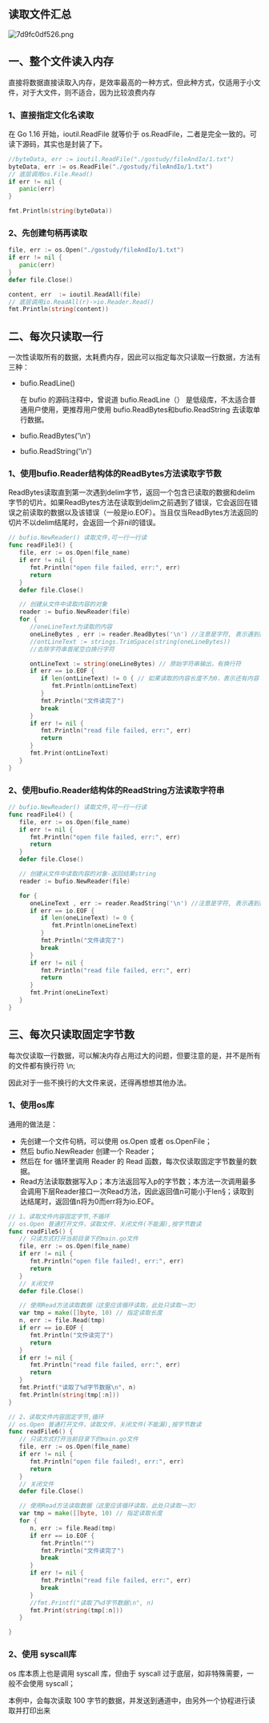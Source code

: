 ## 读取文件汇总

![7d9fc0df526.png](https://pic1.imgdb.cn/item/6331683e16f2c2beb1af99a2.png)

## 一、整个文件读入内存

直接将数据直接读取入内存，是效率最高的一种方式，但此种方式，仅适用于小文件，对于大文件，则不适合，因为比较浪费内存

### 1、直接指定文化名读取

在 Go 1.16 开始，ioutil.ReadFile 就等价于 os.ReadFile，二者是完全一致的。可读下源码，其实也是封装了下。

```go
//byteData, err := ioutil.ReadFile("./gostudy/fileAndIo/1.txt")
byteData, err := os.ReadFile("./gostudy/fileAndIo/1.txt")
// 底层调用os.File.Read()
if err != nil {
   panic(err)
}

fmt.Println(string(byteData))
```

### 2、先创建句柄再读取

```go
file, err := os.Open("./gostudy/fileAndIo/1.txt")
if err != nil {
   panic(err)
}
defer file.Close()

content, err  := ioutil.ReadAll(file)
// 底层调用io.ReadAll(r)->io.Reader.Read()
fmt.Println(string(content))
```

## 二、每次只读取一行

一次性读取所有的数据，太耗费内存，因此可以指定每次只读取一行数据，方法有三种：

- bufio.ReadLine()

  在 bufio 的源码注释中，曾说道 bufio.ReadLine（） 是低级库，不太适合普通用户使用，更推荐用户使用 bufio.ReadBytes和bufio.ReadString 去读取单行数据。

- bufio.ReadBytes('\n')
- bufio.ReadString('\n')

### 1、使用bufio.Reader结构体的ReadBytes方法读取字节数

ReadBytes读取直到第一次遇到delim字节，返回一个包含已读取的数据和delim字节的切片。如果ReadBytes方法在读取到delim之前遇到了错误，它会返回在错误之前读取的数据以及该错误（一般是io.EOF）。当且仅当ReadBytes方法返回的切片不以delim结尾时，会返回一个非nil的错误。

```go
// bufio.NewReader() 读取文件,可一行一行读
func readFile3() {
   file, err := os.Open(file_name)
   if err != nil {
      fmt.Println("open file failed, err:", err)
      return
   }
   defer file.Close()

   // 创建从文件中读取内容的对象
   reader := bufio.NewReader(file)
   for {
      //oneLineText为读取的内容
      oneLineBytes , err := reader.ReadBytes('\n') //注意是字符, 表示遇到换行结束，一行一行的读取
      //ontLineText := strings.TrimSpace(string(oneLineBytes))
      //去除字符串首尾空白换行字符

      ontLineText := string(oneLineBytes) // 原始字符串输出，有换行符
      if err == io.EOF {
         if len(ontLineText) != 0 { // 如果读取的内容长度不为0，表示还有内容
            fmt.Println(ontLineText)
         }
         fmt.Println("文件读完了")
         break
      }
      if err != nil {
         fmt.Println("read file failed, err:", err)
         return
      }
      fmt.Print(ontLineText)
   }
}
```

### 2、使用bufio.Reader结构体的ReadString方法读取字符串

```go
// bufio.NewReader() 读取文件,可一行一行读
func readFile4() {
   file, err := os.Open(file_name)
   if err != nil {
      fmt.Println("open file failed, err:", err)
      return
   }
   defer file.Close()

   // 创建从文件中读取内容的对象-返回结果string
   reader := bufio.NewReader(file)

   for {
      oneLineText , err := reader.ReadString('\n') //注意是字符, 表示遇到换行结束，一行一行的读取
      if err == io.EOF {
         if len(oneLineText) != 0 {
            fmt.Println(oneLineText)
         }
         fmt.Println("文件读完了")
         break
      }
      if err != nil {
         fmt.Println("read file failed, err:", err)
         return
      }
      fmt.Print(oneLineText)
   }
}
```

## 三、每次只读取固定字节数

每次仅读取一行数据，可以解决内存占用过大的问题，但要注意的是，并不是所有的文件都有换行符 \n;

因此对于一些不换行的大文件来说，还得再想想其他办法。

### 1、使用os库

通用的做法是：

- 先创建一个文件句柄，可以使用 os.Open 或者 os.OpenFile；
- 然后 bufio.NewReader 创建一个 Reader；
- 然后在 for 循环里调用 Reader 的 Read 函数，每次仅读取固定字节数量的数据。
- Read方法读取数据写入p；本方法返回写入p的字节数；本方法一次调用最多会调用下层Reader接口一次Read方法，因此返回值n可能小于len§；读取到达结尾时，返回值n将为0而err将为io.EOF。

```go
// 1、读取文件内容固定字节,不循环
// os.Open 普通打开文件，读取文件，关闭文件(不能漏),按字节数读
func readFile5() {
   // 只读方式打开当前目录下的main.go文件
   file, err := os.Open(file_name)
   if err != nil {
      fmt.Println("open file failed!, err:", err)
      return
   }
   // 关闭文件
   defer file.Close()

   // 使用Read方法读取数据（这里应该循环读取，此处只读取一次）
   var tmp = make([]byte, 10) // 指定读取长度
   n, err := file.Read(tmp)
   if err == io.EOF {
      fmt.Println("文件读完了")
      return
   }
   if err != nil {
      fmt.Println("read file failed, err:", err)
      return
   }
   fmt.Printf("读取了%d字节数据\n", n)
   fmt.Println(string(tmp[:n]))
}

// 2、读取文件内容固定字节,循环
// os.Open 普通打开文件，读取文件，关闭文件(不能漏),按字节数读
func readFile6() {
   // 只读方式打开当前目录下的main.go文件
   file, err := os.Open(file_name)
   if err != nil {
      fmt.Println("open file failed!, err:", err)
      return
   }
   // 关闭文件
   defer file.Close()

   // 使用Read方法读取数据（这里应该循环读取，此处只读取一次）
   var tmp = make([]byte, 10) // 指定读取长度
   for {
      n, err := file.Read(tmp)
      if err == io.EOF {
         fmt.Println("")
         fmt.Println("文件读完了")
         break
      }
      if err != nil {
         fmt.Println("read file failed, err:", err)
         break
      }
      //fmt.Printf("读取了%d字节数据\n", n)
      fmt.Print(string(tmp[:n]))
   }

}
```

### 2、使用 syscall库

os 库本质上也是调用 syscall 库，但由于 syscall 过于底层，如非特殊需要，一般不会使用 syscall；

本例中，会每次读取 100 字节的数据，并发送到通道中，由另外一个协程进行读取并打印出来

